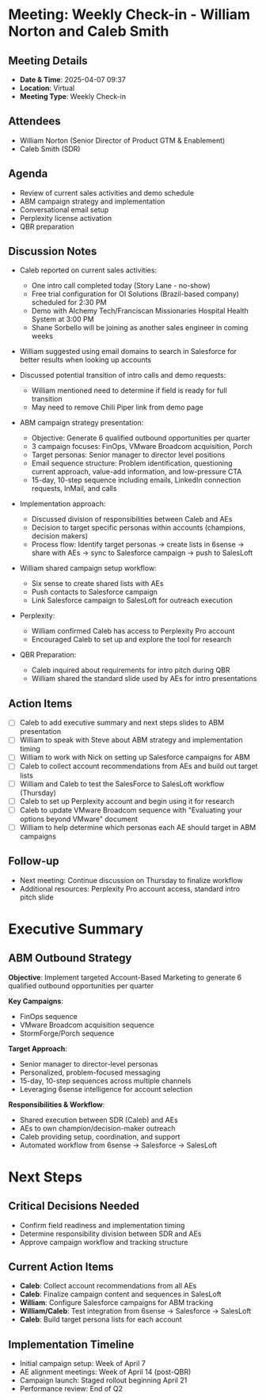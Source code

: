# Meeting: Weekly Check-in - William Norton and Caleb Smith

## Meeting Details

- **Date & Time**: 2025-04-07 09:37
- **Location**: Virtual
- **Meeting Type**: Weekly Check-in

## Attendees

- William Norton (Senior Director of Product GTM & Enablement)
- Caleb Smith (SDR)

## Agenda

- Review of current sales activities and demo schedule
- ABM campaign strategy and implementation
- Conversational email setup
- Perplexity license activation
- QBR preparation

## Discussion Notes

- Caleb reported on current sales activities:
    
    - One intro call completed today (Story Lane - no-show)
    - Free trial configuration for OI Solutions (Brazil-based company) scheduled for 2:30 PM
    - Demo with Alchemy Tech/Franciscan Missionaries Hospital Health System at 3:00 PM
    - Shane Sorbello will be joining as another sales engineer in coming weeks
- William suggested using email domains to search in Salesforce for better results when looking up accounts
    
- Discussed potential transition of intro calls and demo requests:
    
    - William mentioned need to determine if field is ready for full transition
    - May need to remove Chili Piper link from demo page
- ABM campaign strategy presentation:
    
    - Objective: Generate 6 qualified outbound opportunities per quarter
    - 3 campaign focuses: FinOps, VMware Broadcom acquisition, Porch
    - Target personas: Senior manager to director level positions
    - Email sequence structure: Problem identification, questioning current approach, value-add information, and low-pressure CTA
    - 15-day, 10-step sequence including emails, LinkedIn connection requests, InMail, and calls
- Implementation approach:
    
    - Discussed division of responsibilities between Caleb and AEs
    - Decision to target specific personas within accounts (champions, decision makers)
    - Process flow: Identify target personas → create lists in 6sense → share with AEs → sync to Salesforce campaign → push to SalesLoft
- William shared campaign setup workflow:
    
    - Six sense to create shared lists with AEs
    - Push contacts to Salesforce campaign
    - Link Salesforce campaign to SalesLoft for outreach execution
- Perplexity:
    
    - William confirmed Caleb has access to Perplexity Pro account
    - Encouraged Caleb to set up and explore the tool for research
- QBR Preparation:
    
    - Caleb inquired about requirements for intro pitch during QBR
    - William shared the standard slide used by AEs for intro presentations

## Action Items

- [ ] Caleb to add executive summary and next steps slides to ABM presentation
- [ ] William to speak with Steve about ABM strategy and implementation timing
- [ ] William to work with Nick on setting up Salesforce campaigns for ABM
- [ ] Caleb to collect account recommendations from AEs and build out target lists
- [ ] William and Caleb to test the SalesForce to SalesLoft workflow (Thursday)
- [ ] Caleb to set up Perplexity account and begin using it for research
- [ ] Caleb to update VMware Broadcom sequence with "Evaluating your options beyond VMware" document
- [ ] William to help determine which personas each AE should target in ABM campaigns

## Follow-up

- Next meeting: Continue discussion on Thursday to finalize workflow
- Additional resources: Perplexity Pro account access, standard intro pitch slide


# Executive Summary

## ABM Outbound Strategy

**Objective**: Implement targeted Account-Based Marketing to generate 6 qualified outbound opportunities per quarter

**Key Campaigns**:

- FinOps sequence
- VMware Broadcom acquisition sequence
- StormForge/Porch sequence

**Target Approach**:

- Senior manager to director-level personas
- Personalized, problem-focused messaging
- 15-day, 10-step sequences across multiple channels
- Leveraging 6sense intelligence for account selection

**Responsibilities & Workflow**:

- Shared execution between SDR (Caleb) and AEs
- AEs to own champion/decision-maker outreach
- Caleb providing setup, coordination, and support
- Automated workflow from 6sense → Salesforce → SalesLoft


# Next Steps

## Critical Decisions Needed
- Confirm field readiness and implementation timing
- Determine responsibility division between SDR and AEs
- Approve campaign workflow and tracking structure

## Current Action Items
- **Caleb**: Collect account recommendations from all AEs
- **Caleb**: Finalize campaign content and sequences in SalesLoft
- **William**: Configure Salesforce campaigns for ABM tracking
- **William/Caleb**: Test integration from 6sense → Salesforce → SalesLoft
- **Caleb**: Build target persona lists for each account

## Implementation Timeline
- Initial campaign setup: Week of April 7
- AE alignment meetings: Week of April 14 (post-QBR)
- Campaign launch: Staged rollout beginning April 21
- Performance review: End of Q2